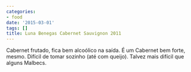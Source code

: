 ```yaml
---
categories:
- food
date: '2015-03-01'
tags: []
title: Luna Benegas Cabernet Sauvignon 2011
---
```


Cabernet frutado, fica bem alcoólico na saída. É um Cabernet bem forte, mesmo. Difícil de tomar sozinho (até com queijo). Talvez mais difícil que alguns Malbecs.